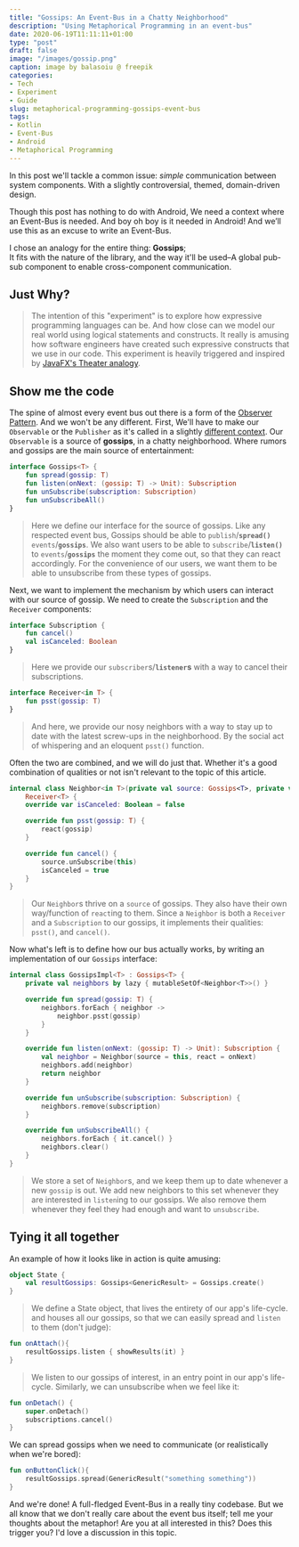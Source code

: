 ```yaml
---
title: "Gossips: An Event-Bus in a Chatty Neighborhood"
description: "Using Metaphorical Programming in an event-bus"
date: 2020-06-19T11:11:11+01:00
type: "post"
draft: false
image: "/images/gossip.png"
caption: image by balasoiu @ freepik
categories:
- Tech
- Experiment
- Guide
slug: metaphorical-programming-gossips-event-bus
tags: 
- Kotlin
- Event-Bus
- Android
- Metaphorical Programming
---
```


In this post we'll tackle a common issue: _simple_ communication between system components. With a slightly controversial, themed, domain-driven design.

Though this post has nothing to do with Android, We need a context where an Event-Bus is needed. And boy oh boy is it needed in Android! And we’ll use this as an excuse to write an Event-Bus.

I chose an analogy for the entire thing: **Gossips**;\
It fits with the nature of the library, and the way it'll be used–A global pub-sub component to enable cross-component communication.

## Just Why?

> The intention of this "experiment" is to explore how expressive programming languages can be. And how close can we model our real world using logical statements and constructs. It really is amusing how software engineers have created such expressive constructs that we use in our code. This experiment is heavily triggered and inspired by [JavaFX's Theater analogy](https://medium.com/@juliemmasam/javafx-and-the-theatre-metaphor-179243704581).

## Show me the code

The spine of almost every event bus out there is a form of the [Observer Pattern](https://en.wikipedia.org/wiki/Observer_pattern). And we won't be any different. First, We'll have to make our `Observable` or the `Publisher` as it's called in a slightly [different context](https://medium.com/better-programming/observer-vs-pub-sub-pattern-50d3b27f838c). Our `Observable` is a source of **gossips**, in a chatty neighborhood. Where rumors and gossips are the main source of entertainment:

``` kotlin
interface Gossips<T> {
    fun spread(gossip: T)
    fun listen(onNext: (gossip: T) -> Unit): Subscription
    fun unSubscribe(subscription: Subscription)
    fun unSubscribeAll()
}
```

> Here we define our interface for the source of gossips. Like any respected event bus, Gossips should be able to `publish`/**`spread()`** `events`/**`gossips`**. We also want users to be able to `subscribe`/**`listen()`** to `events`/**`gossips`** the moment they come out, so that they can react accordingly. For the convenience of our users, we want them to be able to unsubscribe from these types of gossips.

Next, we want to implement the mechanism by which users can interact with our source of gossip. We need to create the `Subscription` and the `Receiver` components:

``` kotlin
interface Subscription {
    fun cancel()
    val isCanceled: Boolean
}
```

> Here we provide our `subscriber`s/**`listener`s** with a way to cancel their subscriptions.

``` kotlin
interface Receiver<in T> {
    fun psst(gossip: T)
}
```

> And here, we provide our nosy neighbors with a way to stay up to date with the latest screw-ups in the neighborhood. By the social act of whispering and an eloquent `psst()` function.

Often the two are combined, and we will do just that. Whether it's a good combination of qualities or not isn't relevant to the topic of this article.

``` kotlin
internal class Neighbor<in T>(private val source: Gossips<T>, private val react: (gossip: T) -> Unit) : Subscription,
    Receiver<T> {
	override var isCanceled: Boolean = false

    override fun psst(gossip: T) {
        react(gossip)
    }

    override fun cancel() {
        source.unSubscribe(this)
        isCanceled = true
    }
}
```

> Our `Neighbor`s thrive on a `source` of gossips. They also have their own way/function of `react`ing to them. Since a `Neighbor` is both a `Receiver` and a `Subscription` to our gossips, it implements their qualities: `psst()`, and `cancel()`.

Now what's left is to define how our bus actually works, by writing an implementation of our `Gossips` interface:

``` kotlin
internal class GossipsImpl<T> : Gossips<T> {
    private val neighbors by lazy { mutableSetOf<Neighbor<T>>() }

    override fun spread(gossip: T) {
        neighbors.forEach { neighbor ->
            neighbor.psst(gossip)
        }
    }

    override fun listen(onNext: (gossip: T) -> Unit): Subscription {
        val neighbor = Neighbor(source = this, react = onNext)
        neighbors.add(neighbor)
        return neighbor
    }

    override fun unSubscribe(subscription: Subscription) {
        neighbors.remove(subscription)
    }

    override fun unSubscribeAll() {
        neighbors.forEach { it.cancel() }
        neighbors.clear()
    }
}
```

> We store a set of `Neighbor`s, and we keep them up to date whenever a new `gossip` is out. We add new neighbors to this set whenever they are interested in `listen`ing to our gossips. We also remove them whenever they feel they had enough and want to `unsubscribe`.

## Tying it all together

An example of how it looks like in action is quite amusing:

``` kotlin
object State {
    val resultGossips: Gossips<GenericResult> = Gossips.create()
}
```

> We define a State object, that lives the entirety of our app's life-cycle. and houses all our gossips, so that we can easily spread and `listen` to them (don't judge):

``` kotlin
fun onAttach(){
    resultGossips.listen { showResults(it) }
}
```

> We listen to our gossips of interest, in an entry point in our app's life-cycle. Similarly, we can unsubscribe when we feel like it:

``` kotlin
fun onDetach() {
    super.onDetach()
    subscriptions.cancel()
}
```

We can spread gossips when we need to communicate (or realistically when we're bored):

``` kotlin
fun onButtonClick(){
    resultGossips.spread(GenericResult("something something"))
}
```

And we're done! A full-fledged Event-Bus in a really tiny codebase. But we all know that we don't really care about the event bus itself; tell me your thoughts about the metaphor! Are you at all interested in this? Does this trigger you? I'd love a discussion in this topic.

